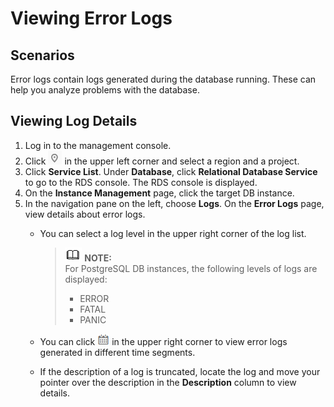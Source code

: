 # Viewing Error Logs<a name="en-us_topic_recent_log"></a>

## **Scenarios**<a name="section3875498517050"></a>

Error logs contain logs generated during the database running. These can help you analyze problems with the database.

## Viewing Log Details<a name="section141471052215"></a>

1.  Log in to the management console.
2.  Click  ![](figures/region.png)  in the upper left corner and select a region and a project.
3.  Click  **Service List**. Under  **Database**, click  **Relational Database Service**  to go to the RDS console. The RDS console is displayed.
4.  On the  **Instance Management**  page, click the target DB instance.
5.  In the navigation pane on the left, choose  **Logs**. On the  **Error Logs**  page, view details about error logs.
    -   You can select a log level in the upper right corner of the log list.

        >![](public_sys-resources/icon-note.gif) **NOTE:**   
        >For PostgreSQL DB instances, the following levels of logs are displayed:  
        >-   ERROR  
        >-   FATAL  
        >-   PANIC  

    -   You can click  ![](figures/time.png)  in the upper right corner to view error logs generated in different time segments.
    -   If the description of a log is truncated, locate the log and move your pointer over the description in the  **Description**  column to view details.


